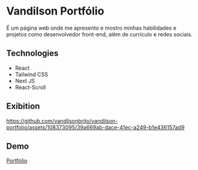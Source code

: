 # Vandilson Portfólio

É um página web onde me apresento e mostro minhas habilidades e projetos como desenvolvedor front-end, além de currículo e redes sociais.

<h2>Technologies</h2>

- React
- Tailwind CSS
- Next JS
- React-Scroll

<h2>Exibition</h2>

https://github.com/vandilsonbrito/vandilson-portfolio/assets/108373095/39a669ab-dace-41ec-a249-b1e436157ad9

<h2>Demo</h2>

[Portfólio](https://vandilson-portfolio.vercel.app/)
